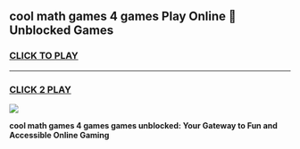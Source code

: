 
## cool math games 4 games Play Online 👋 Unblocked Games
<h3>
<a href="https://news.freeplayer.one?title=cool_math_games_4_games&ref=17CMG">CLICK TO PLAY</a></h3>
<hr>

<h3>
<a href="https://news.freeplayer.one?title=cool_math_games_4_games&ref=17CMG">CLICK 2 PLAY</a>
  
</h3>

<a href="https://news.freeplayer.one?title=cool_math_games_4_games&ref=17CMG/"><img src="https://clearcache.store/games.png"></a>


**cool math games 4 games games unblocked: Your Gateway to Fun and Accessible Online Gaming**
